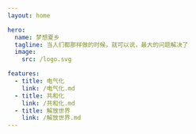 ```yaml
---
layout: home

hero:
  name: 梦想夏乡
  tagline: 当人们都那样做的时候，就可以说，最大的问题解决了
  image:
    src: /logo.svg

features:
  - title: 电气化
    link: /电气化.md
  - title: 共和化
    link: /共和化.md
  - title: 解放世界
    link: /解放世界.md
---
```

